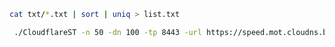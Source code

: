 ```bash
cat txt/*.txt | sort | uniq > list.txt
```

```bash
 ./CloudflareST -n 50 -dn 100 -tp 8443 -url https://speed.mot.cloudns.biz -tlr 0 -f list.txt
```
